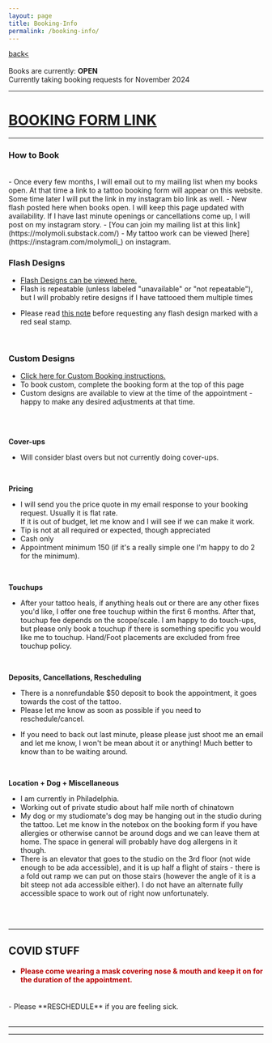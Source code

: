 ```yaml
---
layout: page
title: Booking-Info
permalink: /booking-info/
---
```

<a href="/">back< </a>  
<br>
Books are currently: **OPEN**  
Currently taking booking requests for November 2024    

<!-- *-  Books will next open in early August for mid-August thru September 2023 in Philly-*  -->
<!-- <br><br>
- - - 
**Please join mailing list to receive the booking form link when books next open.**  
<br>
<br> -->

---  

<!-- # [LA TRAVEL BOOKING FORM LINK](https://form.jotform.com/231460559845160)   -->
# [BOOKING FORM LINK](https://form.jotform.com/232296904603154)  
--- 


### How to Book  
<br>
- Once every few months, I will email out to my mailing list when my books open. At that time a link to a tattoo booking form will appear on this website. Some time later I will put the link in my instagram bio link as well.  
- New flash posted here when books open. I will keep this page updated with availability. If I have last minute openings or cancellations come up, I will post on my instagram story.  
- [You can join my mailing list at this link](https://molymoli.substack.com/)  
- My tattoo work can be viewed [here](https://instagram.com/molymoli_) on instagram.  
<br>

### Flash Designs  
<!-- - [Flash Designs can be viewed here.](https://frogsfrogs.github.io/flash-designs)    -->
- [Flash Designs can be viewed here.](https://frogsfrogs.github.io/flash-book)  
- Flash is repeatable (unless labeled "unavailable" or "not repeatable"), but I will probably retire designs if I have tattooed them multiple times  
<!-- - Flash Designs will be posted here when books open. -->
- Please read <a href="/red-seal">this note</a> before requesting any flash design marked with a red seal stamp.  
<!-- - To book flash, complete the booking form at the bottom of this page.   -->
<br>

### Custom Designs  

- [Click here for Custom Booking instructions.](https://frogsfrogs.github.io/custom-booking)  
- To book custom, complete the booking form at the top of this page  
- Custom designs are available to view at the time of the appointment - happy to make any desired adjustments at that time.  


<!-- - I am not booking any new custom appointments this month.   -->
<!-- - [Click here for Custom Booking instructions.](https://frogsfrogs.github.io/custom-booking)  --> 

<!-- I will be accepting some custom requests whenever I have the capacity to.  Please email me at onion.ttt@gmail.com if you are interested in a custom design : )  
<br>
Please put “Custom Tattoo Request” in the email subject line.  
<br>
In your email, let me know:  
<br>
- Details about the design you’d want  
- Style  
- BW or color  
- Size in inches (please check with a physical ruler rather than eyeballing it)  
- Placement  
- Any reference images.  
<br>

I will let you know if I’m down to do the project with you, along with price quote and scheduling link. 

Custom designs are available to view at the time of the appointment - happy to make any desired adjustments at that time.  

I am intentionally going to be going through and responding to custom requests slower so as to not burn out on administrative work as I have in the past, so if you must know by a specific date please put that in the email. It may generally take me up to a few weeks to get back to you. (to be totally honest, sometimes a month or two)

Thanks for your interest in working with me! : ) -->

<!-- - Custom designs will be available to view **at the time of the appointment**. Happy to make any desired adjustment day-of.  
- Designs that flow around the body like shoals of fish, incense smoke, or rivers may work better as freehand. We can discuss this when you submit a booking form.   -->  
<!-- - Not currently booking custom tattoos, flash only.  
<br> -->

<!-- **Color Tests**  
- Color tests available free of charge (after a project is accepted and you intend to get the tattoo that booking period but before you put down a deposit). Color tests are not required.  
<br> -->
<!-- Complexion  
- I tattoo all complexions.  
- I fully trust that people know best what they want on their own bodies.  
<br> -->

<!-- **Consultation**  
- Everything happens over email until the appointment.  
<br> -->
<br>
<br>

**Cover-ups**  
<!-- - I usually do not do cover-ups, but occasionally I will take on this kind of project. Usually the design has to be a lot bigger than the old one to be effective. -->  
- Will consider blast overs but not currently doing cover-ups.  
<!-- - Adding onto / 'evolving' an old tattoo I usually also do not do.  -->   
<br>

**Pricing**  

<!-- - I will send you the price quote in my email response to your booking request. Usually it is flat rate, sometimes hourly or day rate if it is a big project. For more expensive projects I often send a sliding scale quote. If you are uncertain about sliding scale pricing <a href="/sliding-scale">please see this note about it</a>.  
- If it is out of budget, let me know I will send you a sliding scale pricing.    
- Current rates will be listed in the booking form. My rate honestly goes up and down a bit, depending on my work situation in a particular month.  
- My appointment minimum is $150.   -->
<!-- - I will send you the price quote in my email response to your booking request. Usually it is flat rate, sometimes hourly or session rate if it is a big project.   -->
<!-- - Currently I am tattooing on Sundays.  
- Booking only by half-day or full-day sessions. Half-day (2ish hrs) is 350. Full-day (4ish hrs) is 650.  
- (the 2 or 4 hrs is tattooing time, not including stenciling/drawing/setting up etc)  
- You can get as many tattoos as you'd like, that fit in that session length.  --> 
<!-- - For a rough idea, my appointment minimum is 150, so simplest designs are around 150, small-medium blackwork only designs 200-300, small-med color/bw shading 250-400, medium-larger full bw shading/color 400-800. My prices have gone up because I've developed a ton of joint issues by tattooing too much and too intensely the last few years so I have increased my rates so that I can work a manageable amount instead of quitting all together. I'm really sorry that this will likely price out some people I might've been able to work with otherwise, I hope to return to sliding scale in the future when I am settled down in one place again.   -->
- I will send you the price quote in my email response to your booking request. Usually it is flat rate.  
If it is out of budget, let me know and I will see if we can make it work.  
- Tip is not at all required or expected, though appreciated  
- Cash only  
- Appointment minimum 150 (if it's a really simple one I'm happy to do 2 for the minimum).  
<br>

**Touchups**  
- After your tattoo heals, if anything heals out or there are any other fixes you'd like, I offer one free touchup within the first 6 months. After that, touchup fee depends on the scope/scale. I am happy to do touch-ups, but please only book a touchup if there is something specific you would like me to touchup. Hand/Foot placements are excluded from free touchup policy.  
<!-- - Please let your tattoo heal at least 1 month before getting a touchup. 
- Email me at onion.ttt@gmail.com if you would like to book a touchup. Please include a well-lit, clear photo of the healed tattoo in your email, and a short description of what you'd like me to touchup.   -->
<br>

<!-- **Healing after Vaccine**  
- IF YOU ARE GETTING/HAVE GOTTEN THE COVID-19 VACCINE OR BOOSTERS: please wait at least 1.5 weeks after your last shot before getting your tattoo with me. There is a distinct possibility of poor tattoo healing or pseudo-allergic reactions with tattoos done directly after receiving a vaccine shot, due to increased immune system reactivity.  
<br>
 -->
**Deposits, Cancellations, Rescheduling**  
- There is a nonrefundable $50 deposit to book the appointment, it goes towards the cost of the tattoo.  
- Please let me know as soon as possible if you need to reschedule/cancel.  
<!-- - if I have time to fill the spot and I succeed I will either apply the deposit towards your future appointment if you reschedule, or refund the deposit if you cancel (usually if you can give me 3-4 days notice). This is not guaranteed though, because I can't always fill it, so please consider the deposit generally nonrefundable.   -->
<!-- - **As I am currently traveling, it is difficult to accommodate reschedules at this time (though I will try).** -->
- If you need to back out last minute, please please just shoot me an email and let me know, I won't be mean about it or anything! Much better to know than to be waiting around.  
<br>

**Location + Dog + Miscellaneous**  
- I am currently in Philadelphia.  
- Working out of private studio about half mile north of chinatown  
- My dog or my studiomate's dog may be hanging out in the studio during the tattoo. Let me know in the notebox on the booking form if you have allergies or otherwise cannot be around dogs and we can leave them at home. The space in general will probably have dog allergens in it though.  
- There is an elevator that goes to the studio on the 3rd floor (not wide enough to be ada accessible), and it is up half a flight of stairs - there is a fold out ramp we can put on those stairs (however the angle of it is a bit steep not ada accessible either). I do not have an alternate fully accessible space to work out of right now unfortunately.  
<br>
<br>

---
## COVID STUFF  
- <h4 style="color: #B80000;">Please come wearing a mask covering nose & mouth and keep it on for the duration of the appointment.</h4>  
<br>
- Please **RESCHEDULE** if you are feeling sick.  
<br>
<br>

---


<!-- ># [FLASH DESIGN Booking Form Link](https://form.jotform.com/222916946271159)  
># [CUSTOM DESIGN Booking Form Link](https://form.jotform.com/213116766264254)   -->


---